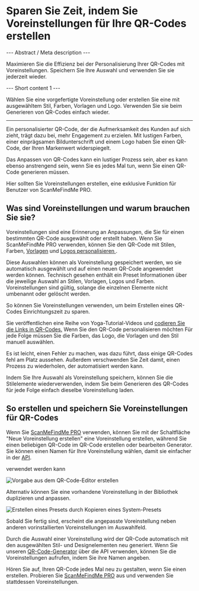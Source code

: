 <h1>Sparen Sie Zeit, indem Sie Voreinstellungen für Ihre QR-Codes erstellen</h1>

--- Abstract / Meta description ---

Maximieren Sie die Effizienz bei der Personalisierung Ihrer QR-Codes mit Voreinstellungen. Speichern Sie Ihre Auswahl und verwenden Sie sie jederzeit wieder.

--- Short content 1 ---

Wählen Sie eine vorgefertigte Voreinstellung oder erstellen Sie eine mit ausgewähltem Stil, Farben, Vorlagen und Logo. Verwenden Sie sie beim Generieren von QR-Codes einfach wieder.

----------

<p>Ein personalisierter QR-Code, der die Aufmerksamkeit des Kunden auf sich zieht, trägt dazu bei, mehr Engagement zu erzielen. Mit lustigen Farben, einer einprägsamen Bildunterschrift und einem Logo haben Sie einen QR-Code, der Ihren Markenwert widerspiegelt.</p>

<p>Das Anpassen von QR-Codes kann ein lustiger Prozess sein, aber es kann ebenso anstrengend sein, wenn Sie es jedes Mal tun, wenn Sie einen QR-Code generieren müssen. </p>

<p>Hier sollten Sie Voreinstellungen erstellen, eine exklusive Funktion für Benutzer von ScanMeFindMe PRO.</p>

<h2>Was sind Voreinstellungen und warum brauchen Sie sie?</h2>

<p>Voreinstellungen sind eine Erinnerung an Anpassungen, die Sie für einen bestimmten QR-Code ausgewählt oder erstellt haben. Wenn Sie ScanMeFindMe PRO verwenden, können Sie den QR-Code mit Stilen, Farben, <a href="#article:about_templates">Vorlagen</a> und <a href="#article:about_logos">Logos personalisieren </a>.</p>

<p>Diese Auswahlen können als Voreinstellung gespeichert werden, wo sie automatisch ausgewählt und auf einen neuen QR-Code angewendet werden können. Technisch gesehen enthält ein Preset Informationen über die jeweilige Auswahl an Stilen, Vorlagen, Logos und Farben. Voreinstellungen sind gültig, solange die einzelnen Elemente nicht umbenannt oder gelöscht werden. </p>

<p>So können Sie Voreinstellungen verwenden, um beim Erstellen eines QR-Codes Einrichtungszeit zu sparen. </p>

<p>Sie veröffentlichen eine Reihe von Yoga-Tutorial-Videos und <a href="#article:about_static">codieren Sie die Links in QR-Codes.</a> Wenn Sie den QR-Code personalisieren möchten Für jede Folge müssen Sie die Farben, das Logo, die Vorlagen und den Stil manuell auswählen.</p>

<p>Es ist leicht, einen Fehler zu machen, was dazu führt, dass einige QR-Codes fehl am Platz aussehen. Außerdem verschwenden Sie Zeit damit, einen Prozess zu wiederholen, der automatisiert werden kann. </p>

<p>Indem Sie Ihre Auswahl als Voreinstellung speichern, können Sie die Stilelemente wiederverwenden, indem Sie beim Generieren des QR-Codes für jede Folge einfach dieselbe Voreinstellung laden. </p>

<h2>So erstellen und speichern Sie Voreinstellungen für QR-Codes</h2>

<p>Wenn Sie <a href="#pro">ScanMeFindMe PRO</a> verwenden, können Sie mit der Schaltfläche "Neue Voreinstellung erstellen" eine Voreinstellung erstellen, während Sie einen beliebigen QR-Code im QR-Code erstellen oder bearbeiten Generator. Sie können einen Namen für Ihre Voreinstellung wählen, damit sie einfacher in der <a href="#about:api" title="QR-Code-API">API</a>.</p> verwendet werden kann

<p class="imageholder">
    <img src="https://media.scanmefindme.com/blog/about_presets/files/img 1 - Presets.png"
        alt="Vorgabe aus dem QR-Code-Editor erstellen">
</p>

<p>Alternativ können Sie eine vorhandene Voreinstellung in der Bibliothek duplizieren und anpassen. </p>

<p class="imageholder">
    <img src="https://media.scanmefindme.com/blog/about_presets/files/img 2 - customize preset.png"
        alt="Erstellen eines Presets durch Kopieren eines System-Presets">
</p>

<p>Sobald Sie fertig sind, erscheint die angepasste Voreinstellung neben anderen vorinstallierten Voreinstellungen im Auswahlfeld. </p>

<p>Durch die Auswahl einer Voreinstellung wird der QR-Code automatisch mit den ausgewählten Stil- und Designelementen neu generiert. Wenn Sie unseren <a href="#static:url">QR-Code-Generator</a> über die API verwenden, können Sie die Voreinstellungen aufrufen, indem Sie ihre Namen angeben.</p>

<p>Hören Sie auf, Ihren QR-Code jedes Mal neu zu gestalten, wenn Sie einen erstellen. Probieren Sie <a href="#pro">ScanMeFindMe PRO</a> aus und verwenden Sie stattdessen Voreinstellungen. </p>
